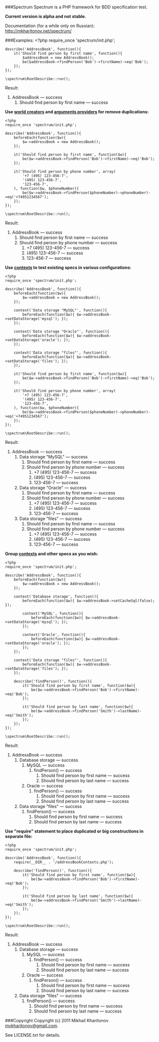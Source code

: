 ###Spectrum
Spectrum is a PHP framework for BDD specification test.

**Current version is alpha and not stable.**

Documentation (for a while only on Russian): http://mkharitonov.net/spectrum/

###Examples:
	<?php
	require_once 'spectrum/init.php';

	describe('AddressBook', function(){
		it('Should find person by first name', function(){
			$addressBook = new AddressBook();
			be($addressBook->findPerson('Bob')->firstName)->eq('Bob');
		});
	});

	\spectrum\RootDescribe::run();

Result:

1. AddressBook — success
	1. Should find person by first name — success

**Use [world creators](http://mkharitonov.net/spectrum/#worlds) and [arguments providers](http://mkharitonov.net/spectrum/#arguments-providers) for remove duplications:**

	<?php
	require_once 'spectrum/init.php';

	describe('AddressBook', function(){
		beforeEach(function($w){
			$w->addressBook = new AddressBook();
		});

		it('Should find person by first name', function($w){
			be($w->addressBook->findPerson('Bob')->firstName)->eq('Bob');
		});

		it('Should find person by phone number', array(
			'+7 (495) 123-456-7',
			'(495) 123-456-7',
			'123-456-7',
		), function($w, $phoneNumber){
			be($w->addressBook->findPerson($phoneNumber)->phoneNumber)->eq('+74951234567');
		});
	});

	\spectrum\RootDescribe::run();

Result:

1. AddressBook — success
	1. Should find person by first name — success
	2. Should find person by phone number — success
		1. +7 (495) 123-456-7 — success
		2. (495) 123-456-7 — success
		3. 123-456-7 — success

**Use [contexts](http://mkharitonov.net/spectrum/#contexts) to test existing specs in various configurations:**

	<?php
	require_once 'spectrum/init.php';

	describe('AddressBook', function(){
		beforeEach(function($w){
			$w->addressBook = new AddressBook();
		});

		context('Data storage "MySQL"', function(){
			beforeEach(function($w){ $w->addressBook->setDataStorage('mysql'); });
		});

		context('Data storage "Oracle"', function(){
			beforeEach(function($w){ $w->addressBook->setDataStorage('oracle'); });
		});

		context('Data storage "files"', function(){
			beforeEach(function($w){ $w->addressBook->setDataStorage('files'); });
		});

		it('Should find person by first name', function($w){
			be($w->addressBook->findPerson('Bob')->firstName)->eq('Bob');
		});

		it('Should find person by phone number', array(
			'+7 (495) 123-456-7',
			'(495) 123-456-7',
			'123-456-7',
		), function($w, $phoneNumber){
			be($w->addressBook->findPerson($phoneNumber)->phoneNumber)->eq('+74951234567');
		});
	});

	\spectrum\RootDescribe::run();

Result:

1. AddressBook — success
	1. Data storage "MySQL" — success
		1. Should find person by first name — success
		2. Should find person by phone number — success
			1. +7 (495) 123-456-7 — success
			2. (495) 123-456-7 — success
			3. 123-456-7 — success
	2. Data storage "Oracle" — success
		1. Should find person by first name — success
		2. Should find person by phone number — success
			1. +7 (495) 123-456-7 — success
			2. (495) 123-456-7 — success
			3. 123-456-7 — success
	3. Data storage "files" — success
		1. Should find person by first name — success
		2. Should find person by phone number — success
			1. +7 (495) 123-456-7 — success
			2. (495) 123-456-7 — success
			3. 123-456-7 — success

**Group [contexts](http://mkharitonov.net/spectrum/#contexts) and other specs as you wish:**

	<?php
	require_once 'spectrum/init.php';

	describe('AddressBook', function(){
		beforeEach(function($w){
			$w->addressBook = new AddressBook();
		});

		context('Database storage', function(){
			beforeEach(function($w){ $w->addressBook->setCacheSql(false); });

			context('MySQL', function(){
				beforeEach(function($w){ $w->addressBook->setDataStorage('mysql'); });
			});

			context('Oracle', function(){
				beforeEach(function($w){ $w->addressBook->setDataStorage('oracle'); });
			});
		});

		context('Data storage "files"', function(){
			beforeEach(function($w){ $w->addressBook->setDataStorage('files'); });
		});

		describe('findPerson()', function(){
			it('Should find person by first name', function($w){
				be($w->addressBook->findPerson('Bob')->firstName)->eq('Bob');
			});

			it('Should find person by last name', function($w){
				be($w->addressBook->findPerson('Smith')->lastName)->eq('Smith');
			});
		});
	});

	\spectrum\RootDescribe::run();

Result:

1. AddressBook — success
	1. Database storage — success
		1. MySQL — success
			1. findPerson() — success
				1. Should find person by first name — success
				2. Should find person by last name — success
		2. Oracle — success
			1. findPerson() — success
				1. Should find person by first name — success
				2. Should find person by last name — success
	2. Data storage "files" — success
		1. findPerson() — success
			1. Should find person by first name — success
			2. Should find person by last name — success

**Use "require" statement to place duplicated or big constructions in separate file:**

	<?php
	require_once 'spectrum/init.php';

	describe('AddressBook', function(){
		require(__DIR__ . '/addressBookContexts.php');

		describe('findPerson()', function(){
			it('Should find person by first name', function($w){
				be($w->addressBook->findPerson('Bob')->firstName)->eq('Bob');
			});

			it('Should find person by last name', function($w){
				be($w->addressBook->findPerson('Smith')->lastName)->eq('Smith');
			});
		});
	});

	\spectrum\RootDescribe::run();

Result:

1. AddressBook — success
	1. Database storage — success
		1. MySQL — success
			1. findPerson() — success
				1. Should find person by first name — success
				2. Should find person by last name — success
		2. Oracle — success
			1. findPerson() — success
				1. Should find person by first name — success
				2. Should find person by last name — success
	2. Data storage "files" — success
		1. findPerson() — success
			1. Should find person by first name — success
			2. Should find person by last name — success

###Copyright
Copyright (c) 2011 Mikhail Kharitonov <mvkharitonov@gmail.com>.

See LICENSE.txt for details.